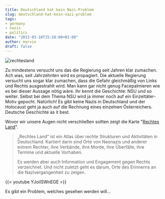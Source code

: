 ```yaml
---
title: Deutschland hat kein Nazi-Problem
slug: deutschland-hat-kein-nazi-problem
tags:
- germany
- nazis
- politics
date: "2013-03-18T15:28:00+01:00"
author: marvin
draft: false
---
```

![rechtesland](/images/rechtesland.jpg)

Zu mindestens versucht uns das die Regierung seit Jahren klar zumachen.
Ach was, seit Jahrzehnten wird es propagiert. Die aktuelle Regierung
versucht uns sogar klar zumachen, dass die Gefahr gleichmäßig von Links
und Rechts ausgestrahlt wird. Man kann gar nicht genug Facepalmieren wie
es bei dieser Aussage nötig wäre. Ihr kennt die Geschichte: NSU und so
weiter. Selbst bei dem Thema NSU wird ja immer noch auf ein
Einzeltäter-Motiv gepocht. Natürlich! Es gibt keine Nazis in Deutschland
und der Holocaust geht ja auch auf die Rechnung eines einzelnen
Österreichers. Deutsche Geschichte as it best.

Wovor wir unsere Augen nicht verschließen sollten zeigt die Karte
"[Rechtes Land](http://www.rechtesland.de/)".

> „Rechtes Land“ ist ein Atlas über rechte Strukturen und Aktivitäten in
> Deutschland. Kartiert darin sind Orte von Neonazis und anderer extrem
> Rechter, ihre Verbände, ihre Morde, ihre Überfälle, ihre Termine und
> aktuelle Vorhaben.
>
> Es werden aber auch Information und Engagement gegen Rechts
> verzeichnet. Und nicht zuletzt geht es darum, Orte des Erinnerns an
> die Nazivergangenheit zu zeigen.

{{< youtube YJoiISWnEGE >}}

Es gibt ein Problem, welches gesehen werden will...